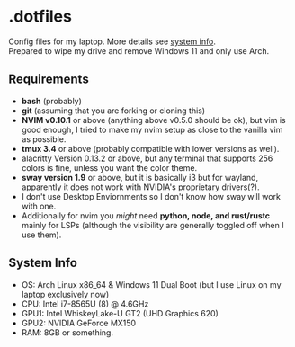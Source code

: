 # .dotfiles
Config files for my laptop. More details see [system info](#system-info).  
Prepared to wipe my drive and remove Windows 11 and only use Arch.  

## Requirements
- **bash** (probably)
- **git** (assuming that you are forking or cloning this)
- **NVIM v0.10.1** or above (anything above v0.5.0 should be ok), but vim is good enough, I tried to make my nvim setup as close to the vanilla vim as possible.
- **tmux 3.4** or above (probably compatible with lower versions as well).
- alacritty Version 0.13.2 or above, but any terminal that supports 256 colors is fine, unless you want the color theme.
- **sway version 1.9** or above, but it is basically i3 but for wayland, apparently it does not work with NVIDIA's proprietary drivers(?).
- I don't use Desktop Enviornments so I don't know how sway will work with one.
- Additionally for nvim you *might* need **python, node, and rust/rustc** mainly for LSPs (although the visibility are generally toggled off when I use them).

## System Info
- OS: Arch Linux x86\_64 & Windows 11 Dual Boot (but I use Linux on my laptop exclusively now)
- CPU: Intel i7-8565U (8) @ 4.6GHz
- GPU1: Intel WhiskeyLake-U GT2 (UHD Graphics 620)
- GPU2: NVIDIA GeForce MX150
- RAM: 8GB or something.
